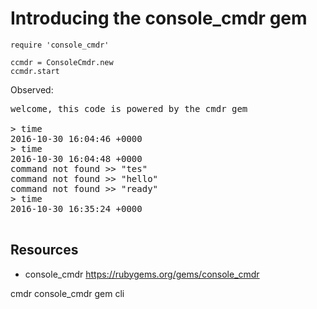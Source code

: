 # Introducing the console_cmdr gem

    require 'console_cmdr'
          
    ccmdr = ConsoleCmdr.new
    ccmdr.start

Observed:

<pre>
welcome, this code is powered by the cmdr gem

> time
2016-10-30 16:04:46 +0000
> time
2016-10-30 16:04:48 +0000
command not found >> "tes"
command not found >> "hello"
command not found >> "ready"
> time
2016-10-30 16:35:24 +0000

</pre>

## Resources

* console_cmdr https://rubygems.org/gems/console_cmdr

cmdr console_cmdr gem cli
